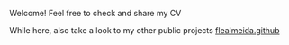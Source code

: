 Welcome! 
Feel free to check and share my CV


While here, also take a look to my other public projects
[flealmeida.github](https://github.com/flealmeida)
